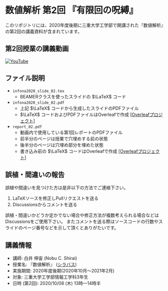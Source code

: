 # 数値解析 第2回 『有限回の呪縛』

このリポジトリには、2020年度後期に三重大学工学部で開講された『数値解析』の第2回の講義資料が含まれています。

## 第2回授業の講義動画

[![YouTube](https://img.shields.io/badge/YouTube-%23FF0000.svg?style=for-the-badge&logo=YouTube&logoColor=white)](https://youtu.be/sWtpojOnymI)

## ファイル説明

- `infona2020_slide_02.tex`
    - BEAMERクラスを使ったスライドの $\LaTeX$ コード
- `infona2020_slide_02.pdf`
    - 上記 $\LaTeX$ コードから生成したスライドのPDFファイル
    - $\LaTeX$ コードおよびPDFファイルはOverleafで作成 [[Overleafプロジェクト](https://www.overleaf.com/read/vmkkdjjgvwdx)]
- `report_02.pdf`
    - 動画内で使用している第1回レポートのPDFファイル
    - 前半分のページは授業で穴埋めする前の状態
    - 後半分のページは穴埋め部分を埋めた状態
    - 書き込み前の $\LaTeX$ コードはOverleafで作成 [[Overleafプロジェクト](https://www.overleaf.com/read/ckcwcxvxqcbv)]

## 誤植・間違いの報告

誤植や間違いを見つけた方は是非以下の方法でご連絡下さい。

1. LaTeXソースを修正しPullリクエストを送る
2. Discussionsからコメントを送る

誤植・間違いかどうか定かでない場合や修正方法が複数考えられる場合などはDiscussionsをご使用下さい。
またコメントを送る際はソースコードの行数やスライドのページ番号などを示して頂くとありがたいです。

## 講義情報

- 講師: 白井 伸宙 (Nobu C. Shirai)
- 授業名: 『数値解析』 ([シラバス](http://syllabus.mie-u.ac.jp/syllabus/2020/?action=display&id=12353))
- 実施期間: 2020年度後期(2020年10月～2021年2月)
- 対象:  三重大学工学部情報工学科3年生
- 日時 (第2回): 2020/10/08 (木) 13時—14時半
